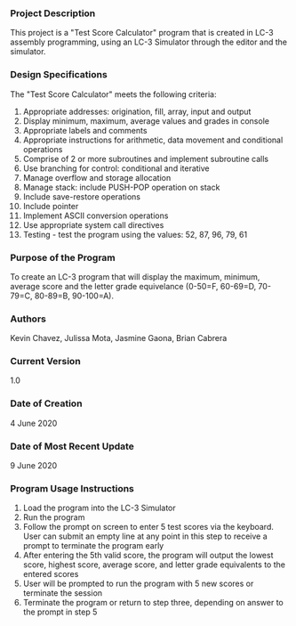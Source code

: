 ### Project Description
This project is a "Test Score Calculator" program that is created in LC-3 assembly programming, using an LC-3 Simulator through the editor and the simulator.

### Design Specifications
The "Test Score Calculator" meets the following criteria:
1. Appropriate addresses: origination, fill, array, input and output
2. Display minimum, maximum, average values and grades in console
3. Appropriate labels and comments
4. Appropriate instructions for arithmetic, data movement and conditional operations
5. Comprise of 2 or more subroutines and implement subroutine calls
6. Use branching for control: conditional and iterative
7. Manage overflow and storage allocation
8. Manage stack: include PUSH-POP operation on stack
9. Include save-restore operations
10. Include pointer
11. Implement ASCII conversion operations
12. Use appropriate system call directives
13. Testing - test the program using the values: 52, 87, 96, 79, 61

### Purpose of the Program
To create an LC-3 program that will display the maximum, minimum, average score and the letter grade equivelance (0-50=F, 60-69=D, 70-79=C, 80-89=B, 90-100=A).

### Authors
Kevin Chavez, Julissa Mota, Jasmine Gaona, Brian Cabrera

### Current Version
1.0

### Date of Creation
4 June 2020

### Date of Most Recent Update
9 June 2020

### Program Usage Instructions
  1. Load the program into the LC-3 Simulator
  2. Run the program
  3. Follow the prompt on screen to enter 5 test scores via the keyboard. User can submit an empty line at any point in this step to receive a prompt to terminate the program early
  4. After entering the 5th valid score, the program will output the lowest score, highest score, average score, and letter grade equivalents to the entered scores
  5. User will be prompted to run the program with 5 new scores or terminate the session
  6. Terminate the program or return to step three, depending on answer to the prompt in step 5
